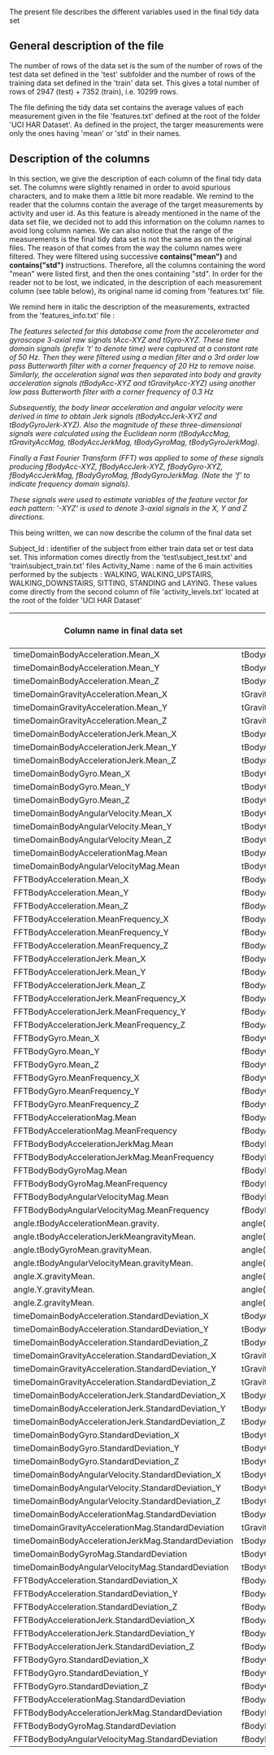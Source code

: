 The present file describes the different variables used in the final tidy data set 


## General description of the file 

The number of rows of the data set is the sum of the number of rows of the test data set defined in the 'test' subfolder and the number of rows of the training data set 
defined in the 'train' data set. This gives a total number of rows of 2947 (test) + 7352 (train), i.e. 10299 rows.

The file defining the tidy data set contains the average values of each measurement given in the file 'features.txt' defined at the root of the folder 'UCI HAR Dataset'.
As defined in the project, the targer measurements were only the ones having 'mean' or 'std' in their names.

## Description of the columns

In this section, we give the description of each column of the final tidy data set. The columns were slightly renamed in order to avoid spurious characters, and to make them a little bit more readable. 
We remind to the reader that the columns contain the average of the target measurements by activity and user id. 
As this feature is already mentioned in the name of the data set file, we decided not to add this information on the column names to avoid long column names.
We can also notice that the range of the measurements is the final tidy data set is not the same as on the original files. The reason of that comes from the way the column names were filtered. They were filtered using successive **contains("mean")** and **contains("std")** instructions. Therefore, all the columns containing the word "mean" were listed first, and then the ones containing "std". 
In order for the reader not to be lost, we indicated, in the description of each measurement column (see table below), its original name id coming from 'features.txt' file. 


We remind here in italic the description of the measurements, extracted from the 'features_info.txt' file :

*The features selected for this database come from the accelerometer and gyroscope 3-axial raw signals tAcc-XYZ and tGyro-XYZ. These time domain signals (prefix 't' to denote time) were captured at a constant rate of 50 Hz. Then they were filtered using a median filter and a 3rd order low pass Butterworth filter with a corner frequency of 20 Hz to remove noise. Similarly, the acceleration signal was then separated into body and gravity acceleration signals (tBodyAcc-XYZ and tGravityAcc-XYZ) using another low pass Butterworth filter with a corner frequency of 0.3 Hz*

*Subsequently, the body linear acceleration and angular velocity were derived in time to obtain Jerk signals (tBodyAccJerk-XYZ and tBodyGyroJerk-XYZ). Also the magnitude of these three-dimensional signals were calculated using the Euclidean norm (tBodyAccMag, tGravityAccMag, tBodyAccJerkMag, tBodyGyroMag, tBodyGyroJerkMag).*

*Finally a Fast Fourier Transform (FFT) was applied to some of these signals producing fBodyAcc-XYZ, fBodyAccJerk-XYZ, fBodyGyro-XYZ, fBodyAccJerkMag, fBodyGyroMag, fBodyGyroJerkMag. (Note the 'f' to indicate frequency domain signals).*

*These signals were used to estimate variables of the feature vector for each pattern:  '-XYZ' is used to denote 3-axial signals in the X, Y and Z directions.*

This being written, we can now describe the column of the final data set

Subject_Id 		: identifier of the subject from either train data set or test data set. This information comes directly from the 'test\subject_test.txt' and 'train\subject_train.txt' 
				  files
Activity_Name	: name of the 6 main activities performed by the subjects : WALKING, WALKING_UPSTAIRS, WALKING_DOWNSTAIRS, SITTING, STANDING and LAYING. These values come directly 
				  from the second column of file 'activity_levels.txt' located at the root of the folder 'UCI HAR Dataset'
				  
Column name in final data set | Original feature name | Original feature id 
----------------------------- | --------------------- | -------------------
timeDomainBodyAcceleration.Mean_X | tBodyAcc-mean()-X  | 1
timeDomainBodyAcceleration.Mean_Y | tBodyAcc-mean()-Y | 2
timeDomainBodyAcceleration.Mean_Z | tBodyAcc-mean()-Z | 3
timeDomainGravityAcceleration.Mean_X | tGravityAcc-mean()-X | 41
timeDomainGravityAcceleration.Mean_Y | tGravityAcc-mean()-Y | 42
timeDomainGravityAcceleration.Mean_Z | tGravityAcc-mean()-Z | 43
timeDomainBodyAccelerationJerk.Mean_X | tBodyAccJerk-mean()-X | 81
timeDomainBodyAccelerationJerk.Mean_Y | tBodyAccJerk-mean()-Y | 82
timeDomainBodyAccelerationJerk.Mean_Z | tBodyAccJerk-mean()-Z | 83
timeDomainBodyGyro.Mean_X | tBodyGyro-mean()-X | 121
timeDomainBodyGyro.Mean_Y | tBodyGyro-mean()-Y | 122
timeDomainBodyGyro.Mean_Z | tBodyGyro-mean()-Z | 123
timeDomainBodyAngularVelocity.Mean_X | tBodyGyroJerk-mean()-X | 161
timeDomainBodyAngularVelocity.Mean_Y | tBodyGyroJerk-mean()-Y | 162
timeDomainBodyAngularVelocity.Mean_Z | tBodyGyroJerk-mean()-Z | 163
timeDomainBodyAccelerationMag.Mean | tBodyAccMag-mean() | 201
timeDomainBodyAngularVelocityMag.Mean | tBodyGyroJerkMag-mean() | 253
FFTBodyAcceleration.Mean_X | fBodyAcc-mean()-X | 266
FFTBodyAcceleration.Mean_Y | fBodyAcc-mean()-Y | 267
FFTBodyAcceleration.Mean_Z | fBodyAcc-mean()-Z | 268
FFTBodyAcceleration.MeanFrequency_X | fBodyAcc-meanFreq()-X | 294
FFTBodyAcceleration.MeanFrequency_Y | fBodyAcc-meanFreq()-Y | 295
FFTBodyAcceleration.MeanFrequency_Z | fBodyAcc-meanFreq()-Z | 296
FFTBodyAccelerationJerk.Mean_X | fBodyAccJerk-mean()-X | 345 
FFTBodyAccelerationJerk.Mean_Y | fBodyAccJerk-mean()-Y | 346 
FFTBodyAccelerationJerk.Mean_Z | fBodyAccJerk-mean()-Z | 347 
FFTBodyAccelerationJerk.MeanFrequency_X | fBodyAccJerk-meanFreq()-X | 373
FFTBodyAccelerationJerk.MeanFrequency_Y | fBodyAccJerk-meanFreq()-Y | 374
FFTBodyAccelerationJerk.MeanFrequency_Z | fBodyAccJerk-meanFreq()-Z | 375
FFTBodyGyro.Mean_X | fBodyGyro-mean()-X | 424
FFTBodyGyro.Mean_Y | fBodyGyro-mean()-Y | 425
FFTBodyGyro.Mean_Z | fBodyGyro-mean()-Z | 426
FFTBodyGyro.MeanFrequency_X | fBodyGyro-meanFreq()-X | 452
FFTBodyGyro.MeanFrequency_Y | fBodyGyro-meanFreq()-Y | 453
FFTBodyGyro.MeanFrequency_Z | fBodyGyro-meanFreq()-Z | 454
FFTBodyAccelerationMag.Mean | fBodyAccMag-mean() | 503
FFTBodyAccelerationMag.MeanFrequency | fBodyAccMag-meanFreq() | 513
FFTBodyBodyAccelerationJerkMag.Mean| fBodyBodyAccJerkMag-mean()| 516
FFTBodyBodyAccelerationJerkMag.MeanFrequency | fBodyBodyAccJerkMag-meanFreq() |526
FFTBodyBodyGyroMag.Mean | fBodyBodyGyroMag-mean() | 529
FFTBodyBodyGyroMag.MeanFrequency | fBodyBodyGyroMag-meanFreq() | 539
FFTBodyBodyAngularVelocityMag.Mean | fBodyBodyGyroJerkMag-mean() | 542
FFTBodyBodyAngularVelocityMag.MeanFrequency | fBodyBodyGyroJerkMag-meanFreq() |552
angle.tBodyAccelerationMean.gravity. | angle(tBodyAccMean,gravity) | 555
angle.tBodyAccelerationJerkMeangravityMean. | angle(tBodyAccJerkMean),gravityMean) | 556
angle.tBodyGyroMean.gravityMean. | angle(tBodyGyroMean,gravityMean) | 557
angle.tBodyAngularVelocityMean.gravityMean. | angle(tBodyGyroJerkMean,gravityMean) | 558
angle.X.gravityMean. | angle(X,gravityMean) | 559
angle.Y.gravityMean. | angle(Y,gravityMean) | 560
angle.Z.gravityMean. | angle(Z,gravityMean) | 561
timeDomainBodyAcceleration.StandardDeviation_X | tBodyAcc-std()-X | 4
timeDomainBodyAcceleration.StandardDeviation_Y | tBodyAcc-std()-Y | 5
timeDomainBodyAcceleration.StandardDeviation_Z | tBodyAcc-std()-Z | 6
timeDomainGravityAcceleration.StandardDeviation_X | tGravityAcc-std()-X | 44
timeDomainGravityAcceleration.StandardDeviation_Y | tGravityAcc-std()-Y | 45
timeDomainGravityAcceleration.StandardDeviation_Z | tGravityAcc-std()-Z | 46
timeDomainBodyAccelerationJerk.StandardDeviation_X | tBodyAccJerk-std()-X | 84
timeDomainBodyAccelerationJerk.StandardDeviation_Y | tBodyAccJerk-std()-Y | 85
timeDomainBodyAccelerationJerk.StandardDeviation_Z | tBodyAccJerk-std()-Z | 86
timeDomainBodyGyro.StandardDeviation_X | tBodyGyro-std()-X | 124
timeDomainBodyGyro.StandardDeviation_Y | tBodyGyro-std()-Y | 125
timeDomainBodyGyro.StandardDeviation_Z | tBodyGyro-std()-Z | 126
timeDomainBodyAngularVelocity.StandardDeviation_X | tBodyGyroJerk-std()-X | 164
timeDomainBodyAngularVelocity.StandardDeviation_Y | tBodyGyroJerk-std()-Y | 165
timeDomainBodyAngularVelocity.StandardDeviation_Z | tBodyGyroJerk-std()-Z | 166
timeDomainBodyAccelerationMag.StandardDeviation | tBodyAccMag-std() | 202
timeDomainGravityAccelerationMag.StandardDeviation | tGravityAccMag-std() | 215
timeDomainBodyAccelerationJerkMag.StandardDeviation | tBodyAccJerkMag-std() | 228
timeDomainBodyGyroMag.StandardDeviation | tBodyGyroMag-std() | 241
timeDomainBodyAngularVelocityMag.StandardDeviation | tBodyGyroJerkMag-std() | 254
FFTBodyAcceleration.StandardDeviation_X | fBodyAcc-std()-X | 269
FFTBodyAcceleration.StandardDeviation_Y | fBodyAcc-std()-Y | 270
FFTBodyAcceleration.StandardDeviation_Z | fBodyAcc-std()-Z | 271
FFTBodyAccelerationJerk.StandardDeviation_X | fBodyAccJerk-std()-X | 348
FFTBodyAccelerationJerk.StandardDeviation_Y | fBodyAccJerk-std()-Y | 349
FFTBodyAccelerationJerk.StandardDeviation_Z | fBodyAccJerk-std()-Z | 350
FFTBodyGyro.StandardDeviation_X | fBodyGyro-std()-X | 427
FFTBodyGyro.StandardDeviation_Y | fBodyGyro-std()-Y | 428
FFTBodyGyro.StandardDeviation_Z | fBodyGyro-std()-Z | 429
FFTBodyAccelerationMag.StandardDeviation | fBodyAccMag-std() | 504
FFTBodyBodyAccelerationJerkMag.StandardDeviation | fBodyBodyAccJerkMag-std() | 517
FFTBodyBodyGyroMag.StandardDeviation | fBodyBodyGyroMag-std() | 530
FFTBodyBodyAngularVelocityMag.StandardDeviation | fBodyBodyGyroJerkMag-std() | 543





